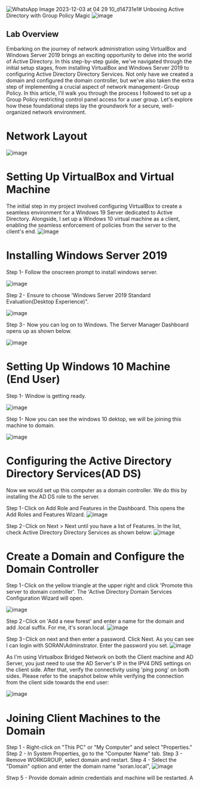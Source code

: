 ![WhatsApp Image 2023-12-03 at 04 29 10_d14731e1](https://github.com/forza-dc/Active-Directory/assets/37484962/9f5e5354-3386-407c-b30b-81524bdd738a)# Unboxing Active Directory with Group Policy Magic
![image](https://github.com/forza-dc/Active-Directory/blob/main/Microsoft%20Image%20Front.png)  
## Lab Overview  
Embarking on the journey of network administration using VirtualBox and Windows Server 2019 brings an exciting opportunity to delve into the world of Active Directory. In this step-by-step guide, we've navigated through the initial setup stages, from installing VirtualBox and Windows Server 2019 to configuring Active Directory Directory Services. Not only have we created a domain and configured the domain controller, but we've also taken the extra step of implementing a crucial aspect of network management - Group Policy. In this article, I'll walk you through the process I followed to set up a Group Policy restricting control panel access for a user group. Let's explore how these foundational steps lay the groundwork for a secure, well-organized network environment.
# Network Layout
![image](https://github.com/forza-dc/Active-Directory/blob/main/Network%20Diagram.jpg)  

# Setting Up VirtualBox and Virtual Machine
The initial step in my project involved configuring VirtualBox to create a seamless environment for a Windows 19 Server dedicated to Active Directory. Alongside, I set up a Windows 10 virtual machine as a client, enabling the seamless enforcement of policies from the server to the client's end.
![image](https://github.com/forza-dc/Active-Directory/blob/main/Setting%20Up%20VirtualBox%20and%20Virtual%20Machine.png) 

# Installing Windows Server 2019
Step 1- Follow the onscreen prompt to install windows server.

![image](https://github.com/forza-dc/Active-Directory/blob/main/Installing%20Win%2019%20Srv.jpg)  

Step 2 -  Ensure to choose 'Windows Server 2019 Standard Evaluation(Desktop Experience)".

![image](https://github.com/forza-dc/Active-Directory/blob/main/Windows%20Server%202019%20Standard%202.png) 

Step 3 -  Now you can log on to Windows. The Server Manager Dashboard opens up as shown below.

![image](https://github.com/forza-dc/Active-Directory/blob/main/Server%20Manager%20Screen.jpg) 


# Setting Up Windows 10 Machine (End User)

Step 1- Window is getting ready.

![image](https://github.com/forza-dc/Active-Directory/blob/main/Setting%20up%20windows%2010.png) 

Step 1- Now you can see the windows 10 dektop, we will be joining this machine to domain.

![image](https://github.com/forza-dc/Active-Directory/blob/main/Windows%2010%20main%20page.png) 

# Configuring the Active Directory Directory Services(AD DS)
Now we would set up this computer as a domain controller. We do this by installing the AD DS role to the server.

Step 1 - Click on Add Role and Features in the Dashboard. This opens the Add Roles and Features Wizard.
![image](https://github.com/forza-dc/Active-Directory/blob/main/AD%20DC%20Services.png) 

Step 2 - Click on Next > Next until you have a list of Features. In the list, check Active Directory Directory Services as shown below:
![image](https://github.com/forza-dc/Active-Directory/blob/main/AD%20DC%20Step%202.png) 

# Create a Domain and Configure the Domain Controller

Step 1 - Click on the yellow triangle at the upper right and click 'Promote this server to domain controller'. The 'Active Directory Domain Services Configuration Wizard will open.

![image](https://github.com/forza-dc/Active-Directory/blob/main/Create%20DC%20Step%201.png) 

Step 2 - Click on 'Add a new forest' and enter a name for the domain and add .local suffix. For me, it's soran.local.
![image](https://github.com/forza-dc/Active-Directory/blob/main/Create%20DC%20step%202.png) 

Step 3 - Click on next and then enter a password. Click Next. As you can see I can login with SORAN\Adminstrator. Enter the password you set.
![image](https://github.com/forza-dc/Active-Directory/blob/main/Create%20DC%20step%202.png) 

As I'm using Virtualbox Bridged Network on both the Client machine and AD Server, you just need to use the AD Server's IP in the IPV4 DNS settings on the client side. After that, verify the connectivity using 'ping pong' on both sides. Please refer to the snapshot below while verifying the connection from the client side towards the end user:

![image](https://github.com/forza-dc/Active-Directory/blob/main/Ping%20Pong.jpg) 

# Joining Client Machines to the Domain
Step 1 - Right-click on "This PC" or "My Computer" and select "Properties."
Step 2 - In System Properties, go to the "Computer Name" tab.
Step 3 - Remove WORKGROUP, select domain and restart.
Step 4 - Select the "Domain" option and enter the domain name "soran.local", 
![image](https://github.com/forza-dc/Active-Directory/blob/main/Joining%20domain.jpg) 

Stwp 5 - Provide domain admin credentials and machine will be restarted. A 


